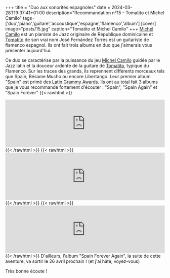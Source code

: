 +++
title = "Duo aux sonorités espagnoles"
date = 2024-03-28T19:37:41+01:00
description="Recommandation n°15 - Tomatito et Michel Camilo"
tags=['duo','piano','guitare','accoustique','espagne','flamenco','album']
[cover]
image="posts/15.jpg"
caption="Tomatito et Michel Camilo"
+++
[Michel Camilo](https://fr.wikipedia.org/wiki/Michel_Camilo) est un pianiste de Jazz originaire de République dominicaine et [Tomatito](https://fr.wikipedia.org/wiki/Tomatito) de son vrai nom José Fernández Torres est un guitariste de flamenco espagnol. Ils ont fait trois albums en duo que j'aimerais vous présenter aujourd'hui.

Ce duo se caractérise par la puissance du jeu [Michel Camilo](https://fr.wikipedia.org/wiki/Michel_Camilo) guidée par le Jazz latin et la douceur ardente de la guitare de [Tomatito](https://fr.wikipedia.org/wiki/Tomatito), typique du Flamenco. Sur les traces des grands, ils reprennent différents morceaux tels que Spain, Bésame Mucho ou encore Libertango. Leur premier album "Spain" est primé des [Latin Grammy Awards](https://www.latingrammy.com/). Ils ont au total fait 3 albums que je vous recommande fortement d'écouter : "Spain", "Spain Again" et "Spain Forever"
{{< rawhtml >}}
<iframe width="100%" height="150" src="https://odesli.co/embed/?url=https%3A%2F%2Falbum.link%2Fspain&theme=light" frameborder="0" allowfullscreen sandbox="allow-same-origin allow-scripts allow-presentation allow-popups allow-popups-to-escape-sandbox" allow="clipboard-read; clipboard-write"></iframe>
{{< /rawhtml >}}
{{< rawhtml >}}
<iframe width="100%" height="150" src="https://odesli.co/embed/?url=https%3A%2F%2Falbum.link%2Fspainagain&theme=light" frameborder="0" allowfullscreen sandbox="allow-same-origin allow-scripts allow-presentation allow-popups allow-popups-to-escape-sandbox" allow="clipboard-read; clipboard-write"></iframe>
{{< /rawhtml >}}
{{< rawhtml >}}
<iframe width="100%" height="150" src="https://odesli.co/embed/?url=https%3A%2F%2Falbum.link%2Fspainforever&theme=light" frameborder="0" allowfullscreen sandbox="allow-same-origin allow-scripts allow-presentation allow-popups allow-popups-to-escape-sandbox" allow="clipboard-read; clipboard-write"></iframe>
{{< /rawhtml >}}
D'ailleurs, l'album "Spain Forever Again", la suite de cette aventure, va sortir le 26 avril prochain ! (et j'ai hâte, voyez-vous)

Très bonne écoute !